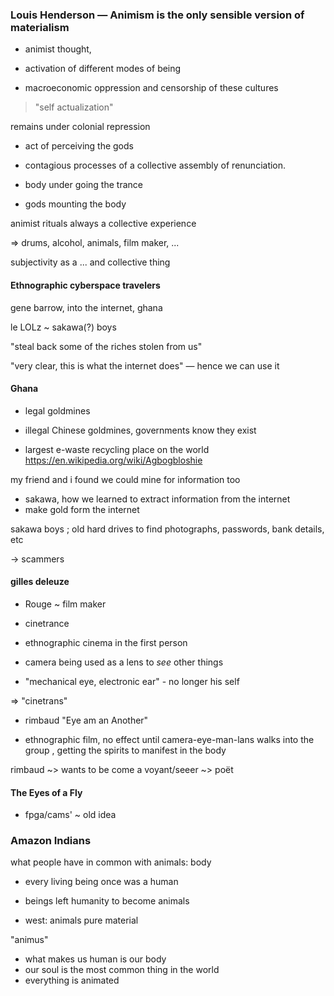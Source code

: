 ### Louis Henderson — Animism is the only sensible version of materialism

- animist thought,

- activation of different modes of being

- macroeconomic oppression and censorship of these cultures

> "self actualization"

remains under colonial repression

- act of perceiving the gods
- contagious processes of a collective assembly of renunciation.

- body under going the trance
- gods mounting the body


animist rituals always a collective experience

=> drums, alcohol, animals, film maker, ...

subjectivity as a ... and collective thing

#### Ethnographic cyberspace travelers

gene barrow, into the internet, ghana

le LOLz ~ sakawa(?) boys

"steal back some of the riches stolen from us"

"very clear, this is what the internet does" — hence we can use it

#### Ghana

- legal goldmines
- illegal Chinese goldmines, governments know they exist

- largest e-waste recycling place on the world
https://en.wikipedia.org/wiki/Agbogbloshie

my friend and i found we could mine for information too

- sakawa, how we learned to extract information from the internet
- make gold form the internet

sakawa boys ; old hard drives to find photographs, passwords, bank details, etc

-> scammers

#### gilles deleuze

- Rouge ~ film maker

- cinetrance
- ethnographic cinema in the first person

- camera being used as a lens to *see* other things

- "mechanical eye, electronic ear" - no longer his self

=> "cinetrans"

- rimbaud "Eye am an Another"

- ethnographic film, no effect until camera-eye-man-lans walks into the group , getting the spirits to manifest in the body

rimbaud ~> wants to be come a voyant/seeer ~> poët

#### The Eyes of a Fly

- fpga/cams' ~ old idea


### Amazon Indians


what people have in common with animals: body

- every living being once was a human
- beings left humanity to become animals

- west: animals pure material

"animus"

- what makes us human is our body
- our soul is the most common thing in the world
- everything is animated

